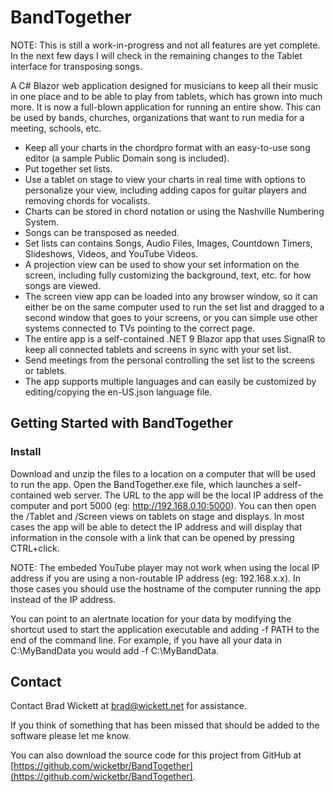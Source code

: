 # BandTogether

NOTE: This is still a work-in-progress and not all features are yet complete.
In the next few days I will check in the remaining changes to the Tablet interface
for transposing songs.

A C# Blazor web application designed for musicians to keep all their music in one
place and to be able to play from tablets, which has grown into much more.
It is now a full-blown application for running an entire show. This can be used by
bands, churches, organizations that want to run media for a meeting, schools, etc.

- Keep all your charts in the chordpro format with an easy-to-use song editor
  (a sample Public Domain song is included).
- Put together set lists.
- Use a tablet on stage to view your charts in real time with options to personalize your view,
  including adding capos for guitar players and removing chords for vocalists.
- Charts can be stored in chord notation or using the Nashville Numbering System.
- Songs can be transposed as needed.
- Set lists can contains Songs, Audio Files, Images, Countdown Timers,
  Slideshows, Videos, and YouTube Videos.
- A projection view can be used to show your set information on the screen,
  including fully customizing the background, text, etc. for how songs are viewed.
- The screen view app can be loaded into any browser window, so it can either be on the same computer
  used to run the set list and dragged to a second window that goes to your screens, or you can simple
  use other systems connected to TVs pointing to the correct page.
- The entire app is a self-contained .NET 9 Blazor app that uses SignalR to keep all connected
  tablets and screens in sync with your set list.
- Send meetings from the personal controlling the set list to the screens or tablets.
- The app supports multiple languages and can easily be customized by editing/copying the en-US.json language file.

## Getting Started with BandTogether

### Install

Download and unzip the files to a location on a computer that will be used to run the app.
Open the BandTogether.exe file, which launches a self-contained web server. The URL to the app
will be the local IP address of the computer and port 5000 (eg: http://192.168.0.10:5000).
You can then open the /Tablet and /Screen views on tablets on stage and displays.
In most cases the app will be able to detect the IP address and will display
that information in the console with a link that can be opened by pressing
CTRL+click.

NOTE: The embeded YouTube player may not work when using the local IP address if you
are using a non-routable IP address (eg: 192.168.x.x). In those cases you should use the
hostname of the computer running the app instead of the IP address.

You can point to an alertnate location for your data by modifying the shortcut used to
start the application executable and adding -f PATH to the end of the command line.
For example, if you have all your data in C:\MyBandData you would add -f C:\MyBandData.

## Contact

Contact Brad Wickett at [brad@wickett.net](mailto:brad@wickett.net) for assistance.

If you think of something that has been missed that should be added to the software
please let me know.

You can also download the source code for this project from GitHub at 
[https://github.com/wicketbr/BandTogether](https://github.com/wicketbr/BandTogether).
